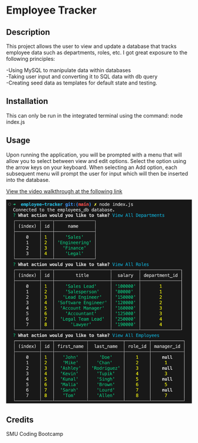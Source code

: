 # Employee Tracker

## Description

This project allows the user to view and update a database that tracks employee data such as departments, roles, etc. I got great exposure to the following principles:

-Using MySQL to manipulate data within databases<br>
-Taking user input and converting it to SQL data with db query<br>
-Creating seed data as templates for default state and testing.<br>

## Installation

This can only be run in the integrated terminal using the command: node index.js<br>

## Usage

Upon running the application, you will be prompted with a menu that will allow you to select between view and edit options. Select the option using the arrow keys on your keyboard. When selecting an Add option, each subsequent menu will prompt the user for input which will then be inserted into the database.

[View the video walkthrough at the following link](https://drive.google.com/file/d/19HcxwYZUR5o1tSLiyD3yBbGOlBlH2Hu2/view)

![Employee Tracker CLI](./employee-tracker.png)

## Credits

SMU Coding Bootcamp<br>